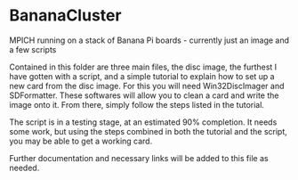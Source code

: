 # BananaCluster
MPICH running on a stack of Banana Pi boards - currently just an image and a few scripts

Contained in this folder are three main files, the disc image, the furthest I have gotten with a script,
and a simple tutorial to explain how to set up a new card from the disc image. For this you will need
Win32DiscImager and SDFormatter. These softwares will allow you to clean a card and write the image onto
it. From there, simply follow the steps listed in the tutorial.

The script is in a testing stage, at an estimated 90% completion. It needs some work, but using the steps
combined in both the tutorial and the script, you may be able to get a working card.

Further documentation and necessary links will be added to this file as needed.
